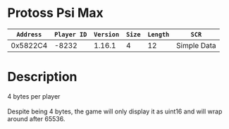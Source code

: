 # Protoss Psi Max

| `Address` | `Player ID` | `Version` | `Size` | `Length` | `SCR` |
| ---------- | ----------- | --------- | ------ | -------- | ---- |
| 0x5822C4 | -8232 | 1.16.1 | 4 | 12 | Simple Data |

# Description

4 bytes per player<br><br>Despite being 4 bytes, the game will only display it as uint16 and will wrap around after 65536.
